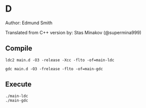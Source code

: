 # D

Author: Edmund Smith

Translated from C++ version by: Stas Minakov (@supermina999)

## Compile

```
ldc2 main.d -O3 -release -Xcc -flto -of=main-ldc
```

```
gdc main.d -O3 -frelease -flto -of=main-gdc
```

## Execute

```
./main-ldc
./main-gdc
```
